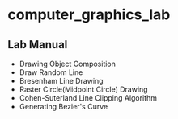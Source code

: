 # computer_graphics_lab
## Lab Manual
* Drawing Object Composition
* Draw Random Line
* Bresenham Line Drawing
* Raster Circle(Midpoint Circle) Drawing
* Cohen-Suterland Line Clipping Algorithm
* Generating Bezier's Curve
